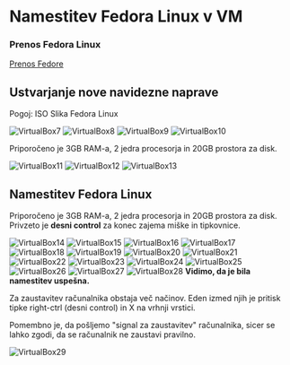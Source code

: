 # Namestitev Fedora Linux v VM

### Prenos Fedora Linux

[Prenos Fedore](https://getfedora.org/en/workstation/download/)

## Ustvarjanje nove navidezne naprave
Pogoj: ISO Slika Fedora Linux

![VirtualBox7](./slike/7.png)
![VirtualBox8](./slike/8.png)
![VirtualBox9](./slike/9.png)
![VirtualBox10](./slike/10.png)

Priporočeno je 3GB RAM-a, 2 jedra procesorja in 20GB prostora za disk.

![VirtualBox11](./slike/11.png)
![VirtualBox12](./slike/12.png)
![VirtualBox13](./slike/13.png)

## Namestitev Fedora Linux

Priporočeno je 3GB RAM-a, 2 jedra procesorja in 20GB prostora za disk.
Privzeto je **desni control** za konec zajema miške in tipkovnice.

![VirtualBox14](./slike/14.png)
![VirtualBox15](./slike/15.png)
![VirtualBox16](./slike/16.png)
![VirtualBox17](./slike/17.png)
![VirtualBox18](./slike/18.png)
![VirtualBox19](./slike/19.png)
![VirtualBox20](./slike/20.png)
![VirtualBox21](./slike/21.png)
![VirtualBox22](./slike/22.png)
![VirtualBox23](./slike/23.png)
![VirtualBox24](./slike/24.png)
![VirtualBox25](./slike/25.png)
![VirtualBox26](./slike/26.png)
![VirtualBox27](./slike/27.png)
![VirtualBox28](./slike/28.png)
**Vidimo, da je bila namestitev uspešna.**

Za zaustavitev računalnika obstaja več načinov. Eden izmed njih je pritisk tipke right-ctrl (desni control) in X na vrhnji vrstici.

Pomembno je, da pošljemo "signal za zaustavitev" računalnika, sicer se lahko zgodi, da se računalnik ne zaustavi pravilno.  

![VirtualBox29](./slike/29.png)
